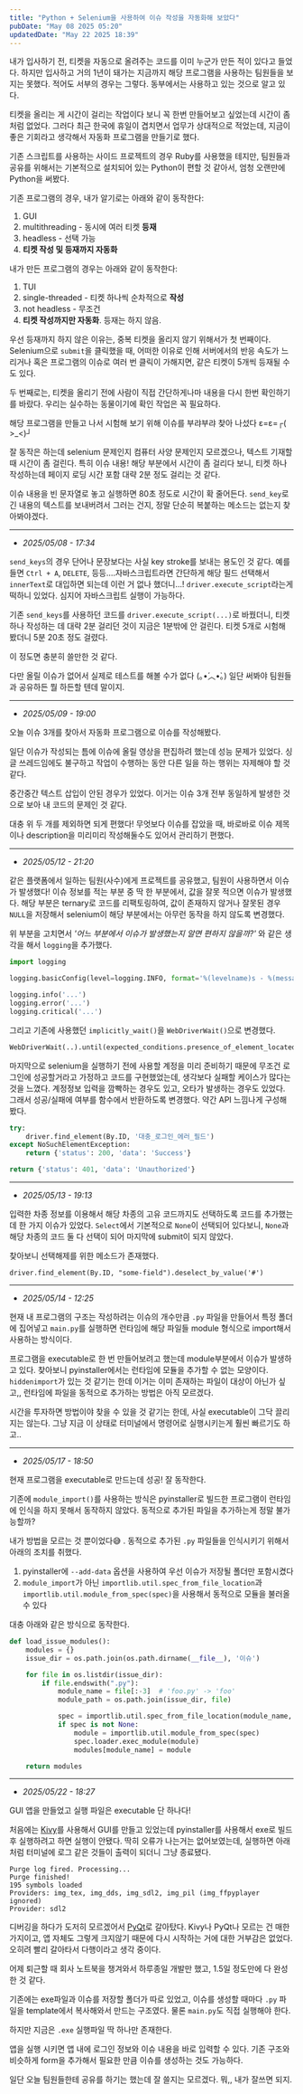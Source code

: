 ```yaml
---
title: "Python + Selenium을 사용하여 이슈 작성을 자동화해 보았다"
pubDate: "May 08 2025 05:20"
updatedDate: "May 22 2025 18:39"
---
```


내가 입사하기 전, 티켓을 자동으로 올려주는 코드를 이미 누군가 만든 적이 있다고 들었다. 하지만 입사하고 거의 1년이 돼가는 지금까지 해당 프로그램을 사용하는 팀원들을 보지는 못했다. 적어도 서부의 경우는 그렇다. 동부에서는 사용하고 있는 것으로 알고 있다.

티켓을 올리는 게 시간이 걸리는 작업이다 보니 꼭 한번 만들어보고 싶었는데 시간이 좀처럼 없었다. 그러다 최근 한국에 휴일이 겹치면서 업무가 상대적으로 적었는데, 지금이 좋은 기회라고 생각해서 자동화 프로그램을 만들기로 했다.

기존 스크립트를 사용하는 사이드 프로젝트의 경우 Ruby를 사용했을 테지만, 팀원들과 공유를 위해서는 기본적으로 설치되어 있는 Python이 편할 것 같아서, 엄청 오랜만에 Python을 써봤다.

기존 프로그램의 경우, 내가 알기로는 아래와 같이 동작한다:
1. GUI
2. multithreading - 동시에 여러 티켓 **등재**
3. headless - 선택 가능
4. **티켓 작성 및 등재까지 자동화**

내가 만든 프로그램의 경우는 아래와 같이 동작한다:
1. TUI
2. single-threaded - 티켓 하나씩 순차적으로 **작성**
3. not headless - 무조건
4. **티켓 작성까지만 자동화**. 등재는 하지 않음.


우선 등재까지 하지 않은 이유는, 중복 티켓을 올리지 않기 위해서가 첫 번째이다. Selenium으로 `submit`을 클릭했을 때, 어떠한 이유로 인해 서버에서의 반응 속도가 느리거나 혹은 프로그램의 이슈로 여러 번 클릭이 가해지면, 같은 티켓이 5개씩 등재될 수도 있다.

두 번째로는, 티켓을 올리기 전에 사람이 직접 간단하게나마 내용을 다시 한번 확인하기를 바랐다. 우리는 실수하는 동물이기에 확인 작업은 꼭 필요하다.

해당 프로그램을 만들고 나서 시험해 보기 위해 이슈를 부랴부랴 찾아 나섰다 ε=ε=┌( >_<)┘

잘 동작은 하는데 selenium 문제인지 컴퓨터 사양 문제인지 모르겠으나, 텍스트 기재할 때 시간이 좀 걸린다. 특히 이슈 내용! 해당 부분에서 시간이 좀 걸리다 보니, 티켓 하나 작성하는데 페이지 로딩 시간 포함 대략 2분 정도 걸리는 것 같다. 

이슈 내용을 빈 문자열로 놓고 실행하면 80초 정도로 시간이 확 줄어든다. `send_key`로 긴 내용의 텍스트를 보내버려서 그러는 건지, 정말 단순히 복붙하는 메소드는 없는지 찾아봐야겠다.

---

- _2025/05/08 - 17:34_

`send_keys`의 경우 단어나 문장보다는 사실 key stroke를 보내는 용도인 것 같다. 예를 들면 `Ctrl + A`, `DELETE`, 등등….자바스크립트라면 간단하게 해당 필드 선택해서 `innerText`로 대입하면 되는데 이런 거 없나 했더니…! `driver.execute_script`라는게 떡하니 있었다. 심지어 자바스크립트 실행이 가능하다.

기존 `send_keys`를 사용하던 코드를 `driver.execute_script(...)`로 바꿨더니, 티켓 하나 작성하는 데 대략 2분 걸리던 것이 지금은 1분밖에 안 걸린다. 티켓 5개로 시험해 봤더니 5분 20초 정도 걸렸다.

이 정도면 충분히 쓸만한 것 같다.

다만 올릴 이슈가 없어서 실제로 테스트를 해볼 수가 없다 (｡•́︿•̀｡)
일단 써봐야 팀원들과 공유하든 뭘 하든할 텐데 말이지.

---

- _2025/05/09 - 19:00_

오늘 이슈 3개를 찾아서 자동화 프로그램으로 이슈를 작성해봤다.

일단 이슈가 작성되는 틈에 이슈에 올릴 영상을 편집하려 했는데 성능 문제가 있었다. 싱글 쓰레드임에도 불구하고 작업이 수행하는 동안 다른 일을 하는 행위는 자제해야 할 것 같다.

중간중간 텍스트 삽입이 안된 경우가 있었다. 이거는 이슈 3개 전부 동일하게 발생한 것으로 보아 내 코드의 문제인 것 같다.

대충 위 두 개를 제외하면 되게 편했다! 무엇보다 이슈를 잡았을 때, 바로바로 이슈 제목이나 description을 미리미리 작성해둘수도 있어서 관리하기 편했다.

---

- _2025/05/12 - 21:20_

같은 플랫폼에서 일하는 팀원(사수)에게 프로젝트를 공유했고, 팀원이 사용하면서 이슈가 발생했다! 이슈 정보를 적는 부분 중 딱 한 부분에서, 값을 잘못 적으면 이슈가 발생했다. 해당 부분은 ternary로 코드를 리팩토링하여, 값이 존재하지 않거나 잘못된 경우 `NULL`을 저장해서 selenium이 해당 부분에서는 아무런 동작을 하지 않도록 변경했다.

위 부분을 고치면서 _'어느 부분에서 이슈가 발생했는지 알면 편하지 않을까?'_  와 같은 생각을 해서 `logging`을 추가했다. 

```py
import logging

logging.basicConfig(level=logging.INFO, format='%(levelname)s - %(message)s'

logging.info('...')
logging.error('...')
logging.critical('...')
```

그리고 기존에 사용했던 `implicitly_wait()`을  `WebDriverWait()`으로 변경했다.

```python
WebDriverWait(..).until(expected_conditions.presence_of_element_located((By.ID, '')))
```

마지막으로 selenium을 실행하기 전에 사용할 계정을 미리 준비하기 때문에 무조건 로그인에 성공할거라고 가정하고 코드를 구현했었는데, 생각보다 실패할 케이스가 많다는 것을 느꼈다. 계정정보 입력을 깜빡하는 경우도 있고, 오타가 발생하는 경우도 있었다. 그래서 성공/실패에 여부를 함수에서 반환하도록 변경했다. 약간 API 느낌나게 구성해봤다.

```python
try:
	driver.find_element(By.ID, '대충_로그인_에러_필드')
except NoSuchElementException:
	return {'status': 200, 'data': 'Success'}

return {'status': 401, 'data': 'Unauthorized'}
```

---

- _2025/05/13 - 19:13_

입력한 차종 정보를 이용해서 해당 차종의 고유 코드까지도 선택하도록 코드를 추가했는데 한 가지 이슈가 있었다. `Select`에서 기본적으로 `None`이 선택되어 있다보니, `None`과 해당 차종의 코드 둘 다 선택이 되어 마지막에 submit이 되지 않았다.

찾아보니 선택해제를 위한 메소드가 존재했다.

`driver.find_element(By.ID, "some-field").deselect_by_value('#')`

---

- _2025/05/14 - 12:25_

현재 내 프로그램의 구조는 작성하려는 이슈의 개수만큼 `.py` 파일을 만들어서 특정 폴더에 집어넣고 `main.py`를 실행하면 런타임에 해당 파일들 module 형식으로 import해서 사용하는 방식이다.

프로그램을 executable로 한 번 만들어보려고 했는데 module부분에서 이슈가 발생하고 있다. 찾아보니 pyinstaller에서는 런타임에 모듈을 추가할 수 없는 모양이다. `hiddenimport`가 있는 것 같기는 한데 이거는 이미 존재하는 파일이 대상이 아닌가 싶고,, 런타임에 파일을 동적으로 추가하는 방법은 아직 모르겠다.

시간을 투자하면 방법이야 찾을 수 있을 것 같기는 한데, 사실 executable이 그닥 끌리지는 않는다. 그냥 지금 이 상태로 터미널에서 명령어로 실행시키는게 훨씬 빠르기도 하고..

---

- _2025/05/17 - 18:50_

현재 프로그램을 executable로 만드는데 성공! 잘 동작한다.

기존에 `module_import()`를 사용하는 방식은 pyinstaller로 빌드한 프로그램이 런타임에 인식을 하지 못해서 동작하지 않았다. 동적으로 추가된 파일을 추가하는게 정말 불가능할까?

내가 방법을 모르는 것 뿐이었다😅 . 동적으로 추가된 `.py` 파일들을 인식시키기 위해서 아래의 조치를 취했다.

1. pyinstaller에 `--add-data` 옵션을 사용하여 우선 이슈가 저장될 폴더만 포함시켰다
2. `module_import`가 아닌 `importlib.util.spec_from_file_location`과 `importlib.util.module_from_spec(spec)`을 사용해서 동적으로 모듈을 불러올 수 있다

대충 아래와 같은 방식으로 동작한다.
```py
def load_issue_modules():
    modules = {}
    issue_dir = os.path.join(os.path.dirname(__file__), '이슈')

    for file in os.listdir(issue_dir):
        if file.endswith(".py"):
            module_name = file[:-3]  # 'foo.py' -> 'foo'
            module_path = os.path.join(issue_dir, file)

            spec = importlib.util.spec_from_file_location(module_name, module_path)
            if spec is not None:
                module = importlib.util.module_from_spec(spec)
                spec.loader.exec_module(module)
                modules[module_name] = module

    return modules
```

---

- _2025/05/22 - 18:27_

GUI 앱을 만들었고 실행 파일은 executable 단 하나다!

처음에는 [Kivy](https://kivy.org/)를 사용해서 GUI를 만들고 있었는데 pyinstaller를 사용해서 exe로 빌드 후 실행하려고 하면 실행이 안됐다. 딱히 오류가 나는거는 없어보였는데, 실행하면 아래처럼 터미널에 로그 같은 것들이 출력이 되더니 그냥 종료됐다. 

```text
Purge log fired. Processing... 
Purge finished! 
195 symbols loaded 
Providers: img_tex, img_dds, img_sdl2, img_pil (img_ffpyplayer ignored)
Provider: sdl2
```

디버깅을 하다가 도저히 모르겠어서 [PyQt](https://wiki.python.org/moin/PyQt)로 갈아탔다. Kivy나 PyQt나 모르는 건 매한가지이고, 앱 자체도 그렇게 크지않기 때문에 다시 시작하는 거에 대한 거부감은 없었다. 오히려 빨리 갈아타서 다행이라고 생각 중이다.

어제 퇴근할 때 회사 노트북을 챙겨와서 하루종일 개발만 했고, 1.5일 정도만에 다 완성한 것 같다.

기존에는 exe파일과 이슈를 저장할 폴더가 따로 있었고, 이슈를 생성할 때마다 `.py` 파일을 template에서 복사해와서 만드는 구조였다. 물론 `main.py`도 직접 실행해야 한다.

하지만 지금은 `.exe` 실행파일 딱 하나만 존재한다.

앱을 실행 시키면 앱 내에 로그인 정보와 이슈 내용을 바로 입력할 수 있다. 기존 구조와 비슷하게 form을 추가해서 필요한 만큼 이슈를 생성하는 것도 가능하다.

일단 오늘 팀원들한테 공유를 하기는 했는데 잘 쓸지는 모르겠다.
뭐,, 내가 잘쓰면 되지.
